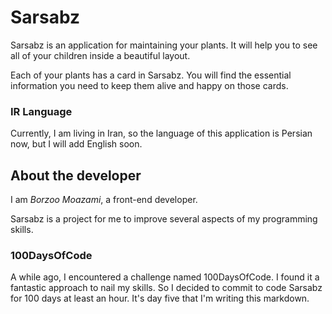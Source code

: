 # Sarsabz

Sarsabz is an application for maintaining your plants. It will help you to see all of your children inside a beautiful layout.

Each of your plants has a card in Sarsabz. You will find the essential information you need to keep them alive and happy on those cards.

### IR Language

Currently, I am living in Iran, so the language of this application is Persian now, but I will add English soon.

## About the developer

I am *Borzoo Moazami*, a front-end developer. 

Sarsabz is a project for me to improve several aspects of my programming skills.

### 100DaysOfCode

A while ago, I encountered a challenge named 100DaysOfCode. I found it a fantastic approach to nail my skills. So I decided to commit to code Sarsabz for 100 days at least an hour. It's day five that I'm writing this markdown.
